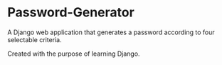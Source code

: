 # Password-Generator
A Django web application that generates a password according to four selectable criteria.

Created with the purpose of learning Django.
